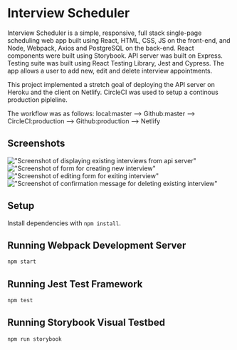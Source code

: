 # Interview Scheduler

Interview Scheduler is a simple, responsive, full stack single-page scheduling web app built using React, HTML, CSS, JS on the front-end, and Node, Webpack, Axios and PostgreSQL on the back-end. React components were built using Storybook. API server was built on Express. Testing suite was built using React Testing Library, Jest and Cypress. The app allows a user to add new, edit and delete interview appointments.

This project implemented a stretch goal of deploying the API server on Heroku and the client on Netlify. CircleCI was used to setup a continous production pipleline.

The workflow was as follows: local:master --> Github:master --> CircleCI:production --> Github:production --> Netlify

## Screenshots

!["Screenshot of displaying existing interviews from api server"]()
!["Screenshot of form for creating new interview"]()
!["Screenshot of editing form for exiting interview"]()
!["Screenshot of confirmation message for deleting existing interview"]()

## Setup

Install dependencies with `npm install`.

## Running Webpack Development Server

```sh
npm start
```

## Running Jest Test Framework

```sh
npm test
```

## Running Storybook Visual Testbed

```sh
npm run storybook
```

